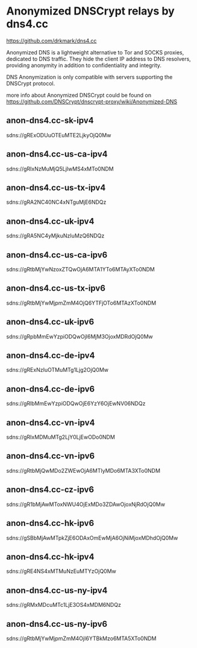 # Anonymized DNSCrypt relays by dns4.cc

https://github.com/drkmark/dns4.cc


Anonymized DNS is a lightweight alternative to Tor and SOCKS proxies, dedicated to DNS traffic. They hide the client IP address to DNS resolvers, providing anonymity in addition to confidentiality and integrity.

DNS Anonymization is only compatible with servers supporting the DNSCrypt protocol.

more info about Anonymized DNSCrypt could be found on https://github.com/DNSCrypt/dnscrypt-proxy/wiki/Anonymized-DNS



## anon-dns4.cc-sk-ipv4

sdns://gRExODUuOTEuMTE2LjkyOjQ0Mw


## anon-dns4.cc-us-ca-ipv4

sdns://gRIxNzMuMjQ5LjIwMS4xMTo0NDM


## anon-dns4.cc-us-tx-ipv4

sdns://gRA2NC40NC4xNTguMjE6NDQz


## anon-dns4.cc-uk-ipv4

sdns://gRA5NC4yMjkuNzIuMzQ6NDQz


## anon-dns4.cc-us-ca-ipv6

sdns://gRtbMjYwNzoxZTQwOjA6MTA1YTo6MTAyXTo0NDM


## anon-dns4.cc-us-tx-ipv6

sdns://gRtbMjYwMjpmZmM4OjQ6YTFjOTo6MTAzXTo0NDM


## anon-dns4.cc-uk-ipv6

sdns://gRpbMmEwYzpiODQwOjI6MjM3OjoxMDRdOjQ0Mw


## anon-dns4.cc-de-ipv4

sdns://gRExNzIuOTMuMTg1Ljg2OjQ0Mw


## anon-dns4.cc-de-ipv6

sdns://gRlbMmEwYzpiODQwOjE6YzY6OjEwNV06NDQz


## anon-dns4.cc-vn-ipv4

sdns://gRIxMDMuMTg2LjY0LjEwODo0NDM


## anon-dns4.cc-vn-ipv6

sdns://gRtbMjQwMDo2ZWEwOjA6MTIyMDo6MTA3XTo0NDM


## anon-dns4.cc-cz-ipv6

sdns://gR1bMjAwMToxNWU4OjExMDo3ZDAwOjoxNjRdOjQ0Mw


## anon-dns4.cc-hk-ipv6

sdns://gSBbMjAwMTpkZjE6ODAxOmEwMjA6OjNiMjoxMDhdOjQ0Mw


## anon-dns4.cc-hk-ipv4

sdns://gRE4NS4xMTMuNzEuMTYzOjQ0Mw


## anon-dns4.cc-us-ny-ipv4

sdns://gRMxMDcuMTc1LjE3OS4xMDM6NDQz


## anon-dns4.cc-us-ny-ipv6

sdns://gRtbMjYwMjpmZmM4OjI6YTBkMzo6MTA5XTo0NDM
